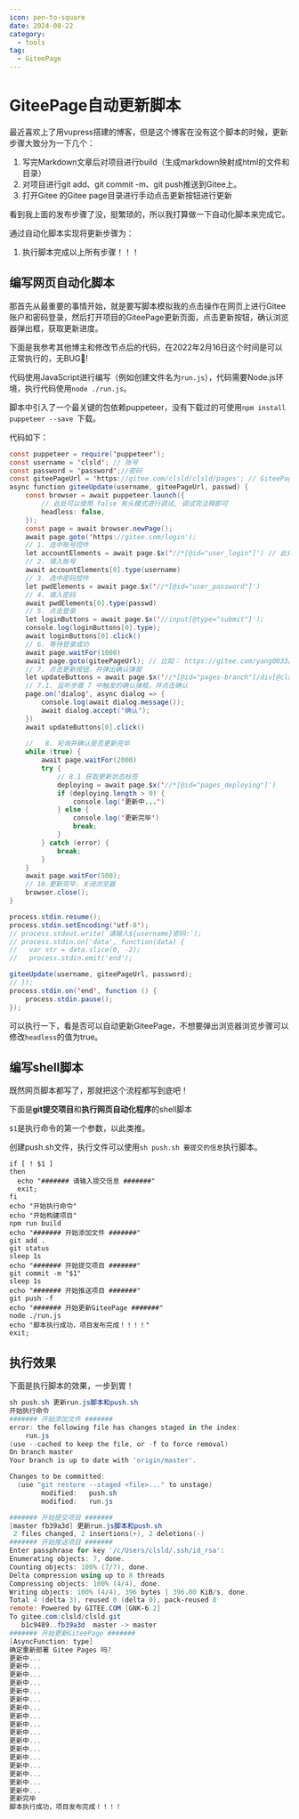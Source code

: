 ```yaml
---
icon: pen-to-square
date: 2024-08-22
category:
  - tools
tag:
  - GiteePage
---
```

# GiteePage自动更新脚本


最近喜欢上了用vupress搭建的博客，但是这个博客在没有这个脚本的时候，更新步骤大致分为一下几个：

1. 写完Markdown文章后对项目进行build（生成markdown映射成html的文件和目录）
2. 对项目进行git add、git commit -m、git push推送到Gitee上。
3. 打开Gitee 的Gitee page目录进行手动点击更新按钮进行更新

看到我上面的发布步骤了没，挺繁琐的，所以我打算做一下自动化脚本来完成它。

通过自动化脚本实现将更新步骤为：

1. 执行脚本完成以上所有步骤！！！

## 编写网页自动化脚本

那首先从最重要的事情开始，就是要写脚本模拟我的点击操作在网页上进行Gitee账户和密码登录，然后打开项目的GiteePage更新页面，点击更新按钮，确认浏览器弹出框，获取更新进度。

下面是我参考其他博主和修改节点后的代码，在2022年2月16日这个时间是可以正常执行的，无BUG:bug:!

代码使用JavaScript进行编写（例如创建文件名为`run.js`），代码需要Node.js环境，执行代码使用`node ./run.js`。

脚本中引入了一个最关键的包依赖puppeteer，没有下载过的可使用`npm install puppeteer --save `下载。

代码如下：

```java
const puppeteer = require('puppeteer');
const username = 'clsld'; // 账号
const password = 'password';//密码
const giteePageUrl = 'https://gitee.com/clsld/clsld/pages'; // GiteePage中更新page的网页地址
async function giteeUpdate(username, giteePageUrl, passwd) {
    const browser = await puppeteer.launch({
        // 此处可以使用 false 有头模式进行调试, 调试完注释即可
        headless: false,
    });
    const page = await browser.newPage();
    await page.goto('https://gitee.com/login');
    // 1. 选中账号控件
    let accountElements = await page.$x('//*[@id="user_login"]') // 此处使用 xpath 寻找控件，下同
    // 2. 填入账号
    await accountElements[0].type(username)
    // 3. 选中密码控件
    let pwdElements = await page.$x('//*[@id="user_password"]')
    // 4. 填入密码
    await pwdElements[0].type(passwd)
    // 5. 点击登录
    let loginButtons = await page.$x('//input[@type="submit"]');
    console.log(loginButtons[0].type);
    await loginButtons[0].click()
    // 6. 等待登录成功
    await page.waitFor(1000)
    await page.goto(giteePageUrl); // 比如： https://gitee.com/yang0033/hexo-blog/pages
    // 7. 点击更新按钮，并弹出确认弹窗
    let updateButtons = await page.$x('//*[@id="pages-branch"]/div[@class="button orange redeploy-button ui update_deploy"]')
    // 7.1. 监听步骤 7 中触发的确认弹框，并点击确认
    page.on('dialog', async dialog => {
        console.log(await dialog.message());
        await dialog.accept("确认");
    })
    await updateButtons[0].click()
    
    //   8. 轮询并确认是否更新完毕
    while (true) {
        await page.waitFor(2000)
        try {
            // 8.1 获取更新状态标签
            deploying = await page.$x('//*[@id="pages_deploying"]')
            if (deploying.length > 0) {
                console.log('更新中...')
            } else {
                console.log('更新完毕')
                break;
            }
        } catch (error) {
            break;
        }
    }
    await page.waitFor(500);
    // 10.更新完毕，关闭浏览器
    browser.close();
}

process.stdin.resume();
process.stdin.setEncoding('utf-8');
// process.stdout.write(`请输入${username}密码:`);
// process.stdin.on('data', function(data) {
//   var str = data.slice(0, -2);
//   process.stdin.emit('end');

giteeUpdate(username, giteePageUrl, password);
// });
process.stdin.on('end', function () {
    process.stdin.pause();
});
```

可以执行一下，看是否可以自动更新GiteePage，不想要弹出浏览器浏览步骤可以修改`headless`的值为true。

## 编写shell脚本

既然网页脚本都写了，那就把这个流程都写到底吧！

下面是**git提交项目**和**执行网页自动化程序**的shell脚本

`$1`是执行命令的第一个参数，以此类推。

创建push.sh文件，执行文件可以使用`sh push.sh 要提交的信息`执行脚本。

```shell
if [ ! $1 ]
then
  echo "####### 请输入提交信息 #######"
  exit;
fi
echo "开始执行命令"
echo "开始构建项目"
npm run build 
echo "####### 开始添加文件 #######"
git add .
git status 
sleep 1s
echo "####### 开始提交项目 #######"
git commit -m "$1"
sleep 1s
echo "####### 开始推送项目 #######"
git push -f
echo "####### 开始更新GiteePage #######"
node ./run.js
echo "脚本执行成功，项目发布完成！！！！"
exit;
```

## 执行效果

下面是执行脚本的效果，一步到胃！

```powershell
sh push.sh 更新run.js脚本和push.sh
开始执行命令
####### 开始添加文件 #######
error: the following file has changes staged in the index:
    run.js
(use --cached to keep the file, or -f to force removal)
On branch master
Your branch is up to date with 'origin/master'.

Changes to be committed:
  (use "git restore --staged <file>..." to unstage)
        modified:   push.sh
        modified:   run.js

####### 开始提交项目 #######
[master fb39a3d] 更新run.js脚本和push.sh
 2 files changed, 2 insertions(+), 2 deletions(-)
####### 开始推送项目 #######
Enter passphrase for key '/c/Users/clsld/.ssh/id_rsa':
Enumerating objects: 7, done.
Counting objects: 100% (7/7), done.
Delta compression using up to 8 threads
Compressing objects: 100% (4/4), done.
Writing objects: 100% (4/4), 396 bytes | 396.00 KiB/s, done.
Total 4 (delta 3), reused 0 (delta 0), pack-reused 0
remote: Powered by GITEE.COM [GNK-6.2]
To gitee.com:clsld/clsld.git
   b1c9489..fb39a3d  master -> master
####### 开始更新GiteePage #######
[AsyncFunction: type]
确定重新部署 Gitee Pages 吗?
更新中...
更新中...
更新中...
更新中...
更新中...
更新中...
更新中...
更新中...
更新中...
更新中...
更新中...
更新中...
更新中...
更新中...
更新中...
更新中...
更新中...
更新完毕
脚本执行成功，项目发布完成！！！！
```

